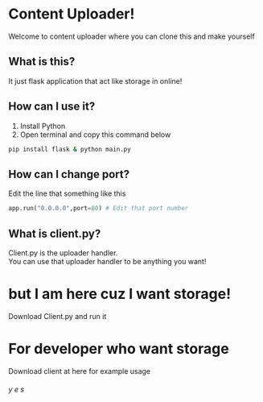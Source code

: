 # Content Uploader!
Welcome to content uploader where you can clone this and make yourself
## What is this?
It just flask application that act like storage in online!
## How can I use it?
1. Install Python
2. Open terminal and copy this command below
```bash
pip install flask & python main.py
```
## How can I change port?
Edit the line that something like this
```py
app.run("0.0.0.0",port=80) # Edit that port number
```
## What is client.py?
Client.py is the uploader handler.<br>You can use that uploader handler to be anything you want!
# but I am here cuz I want storage!
Download Client.py and run it
# For developer who want storage
Download client at here for example usage 
###### y e s
